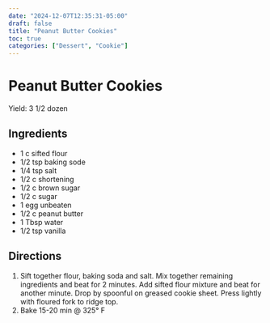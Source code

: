 ```yaml
---
date: "2024-12-07T12:35:31-05:00"
draft: false
title: "Peanut Butter Cookies"
toc: true
categories: ["Dessert", "Cookie"]
---
```


# Peanut Butter Cookies

Yield: 3 1/2 dozen

## Ingredients

- 1 c sifted flour
- 1/2 tsp baking sode
- 1/4 tsp salt
- 1/2 c shortening
- 1/2 c brown sugar
- 1/2 c sugar
- 1 egg unbeaten
- 1/2 c peanut butter
- 1 Tbsp water
- 1/2 tsp vanilla

## Directions

1. Sift together flour, baking soda and salt. Mix together remaining ingredients and beat for 2 minutes. Add sifted flour mixture and beat for another minute. Drop by spoonful on greased cookie sheet. Press lightly with floured fork to ridge top.
2. Bake 15-20 min @ 325° F
